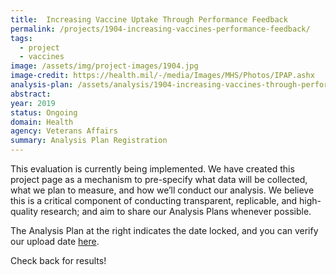 ```yaml
---
title:  Increasing Vaccine Uptake Through Performance Feedback
permalink: /projects/1904-increasing-vaccines-performance-feedback/
tags: 
  - project
  - vaccines
image: /assets/img/project-images/1904.jpg
image-credit: https://health.mil/-/media/Images/MHS/Photos/IPAP.ashx
analysis-plan: /assets/analysis/1904-increasing-vaccines-through-performance-feedback.pdf
abstract: 
year: 2019  
status: Ongoing
domain: Health
agency: Veterans Affairs
summary: Analysis Plan Registration
---
```

This evaluation is currently being implemented. We have created this project page as a mechanism to pre-specify what data will be collected, what we plan to measure, and how we’ll conduct our analysis. We believe this is a critical component of conducting transparent, replicable, and high-quality research; and aim to share our Analysis Plans whenever possible.


The Analysis Plan at the right indicates the date locked, and you can verify our upload date <a href="https://github.com/gsa-oes/office-of-evaluation-sciences/commits/master/assets/analysis/1904-increasing-vaccines-through-performance-feedback.pdf">here</a>. 


Check back for results!
